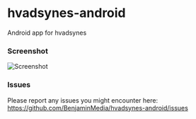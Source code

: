 # hvadsynes-android
Android app for hvadsynes

### Screenshot
![Screenshot](https://github.com/BenjaminMedia/hvadsynes-android/blob/master/screenshot3.gif?raw=true)

### Issues
Please report any issues you might encounter here:
https://github.com/BenjaminMedia/hvadsynes-android/issues
